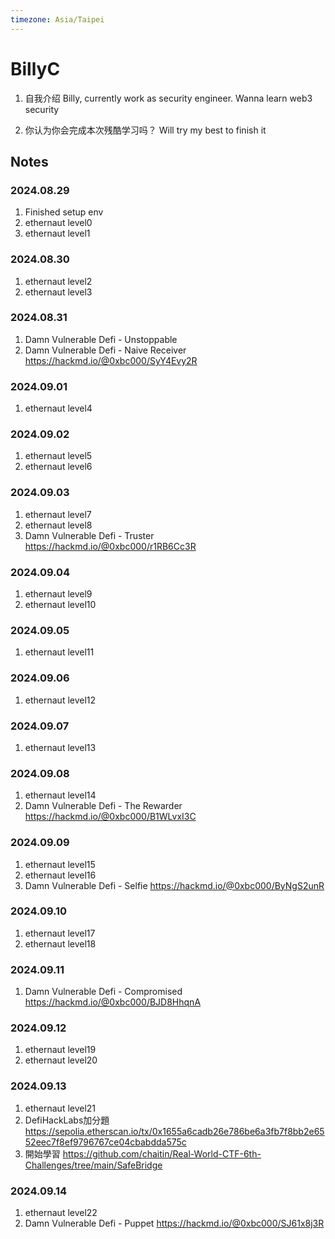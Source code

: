 ```yaml
---
timezone: Asia/Taipei
---
```



# BillyC

1. 自我介绍
Billy, currently work as security engineer. Wanna learn web3 security

2. 你认为你会完成本次残酷学习吗？
Will try my best to finish it

## Notes

<!-- Content_START -->

### 2024.08.29

1. Finished setup env
2. ethernaut level0
3. ethernaut level1


### 2024.08.30

1. ethernaut level2
2. ethernaut level3

### 2024.08.31
1. Damn Vulnerable Defi - Unstoppable
2. Damn Vulnerable Defi - Naive Receiver
https://hackmd.io/@0xbc000/SyY4Evy2R

### 2024.09.01
1. ethernaut level4

### 2024.09.02
1. ethernaut level5
2. ethernaut level6

### 2024.09.03
1. ethernaut level7
2. ethernaut level8
3. Damn Vulnerable Defi - Truster
https://hackmd.io/@0xbc000/r1RB6Cc3R 

### 2024.09.04
1. ethernaut level9
2. ethernaut level10

### 2024.09.05
1. ethernaut level11

### 2024.09.06
1. ethernaut level12

### 2024.09.07
1. ethernaut level13

### 2024.09.08
1. ethernaut level14
2. Damn Vulnerable Defi - The Rewarder
https://hackmd.io/@0xbc000/B1WLvxI3C

### 2024.09.09
1. ethernaut level15
2. ethernaut level16
3. Damn Vulnerable Defi - Selfie
https://hackmd.io/@0xbc000/ByNgS2unR

### 2024.09.10
1. ethernaut level17
2. ethernaut level18

### 2024.09.11
1. Damn Vulnerable Defi - Compromised
https://hackmd.io/@0xbc000/BJD8HhqnA

### 2024.09.12
1. ethernaut level19
2. ethernaut level20

### 2024.09.13
1. ethernaut level21
2. DefiHackLabs加分題
https://sepolia.etherscan.io/tx/0x1655a6cadb26e786be6a3fb7f8bb2e6552eec7f8ef9796767ce04cbabdda575c
3. 開始學習 https://github.com/chaitin/Real-World-CTF-6th-Challenges/tree/main/SafeBridge

### 2024.09.14
1. ethernaut level22
2. Damn Vulnerable Defi - Puppet
https://hackmd.io/@0xbc000/SJ61x8j3R


<!-- Content_END -->
